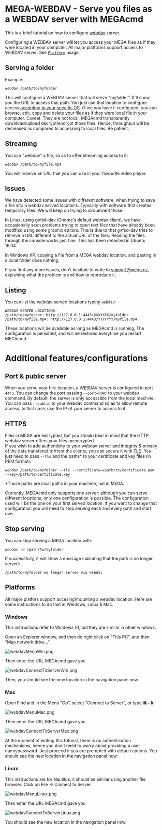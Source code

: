 # MEGA-WEBDAV - Serve you files as a WEBDAV server with MEGAcmd
This is a brief tutorial on how to configure [webdav](https://wikipedia.org/wiki/WebDAV) server.

Configuring a WEBDAV server will let you access your MEGA files as if they were located in your computer.
All major platforms support access to WEBDAV server. See [`Platform`](#platforms) usage.

## Serving a folder
Example: 
```
webdav /path/to/myfolder
```

This will configure a WEBDAV server that will serve "myfolder". It'll show you the URL to access that path. You just use that location to configure access [according to your specific OS](#platforms).
Once you have it configured, you can browse, edit, copy and delete your files as if they were local file in your computer. 
Caveat: They are not local, MEGAcmd transparently download/upload decrypt/encrypt those files. 
Hence, throughput will be decreased as compared to accessing to local files. Be patient.

## Streaming
You can "webdav" a file, so as to offer streaming access to it:
```
webdav /path/to/myfile.mp4
```

You will receive an URL that you can use in your favourite video player.

## Issues
We have detected some issues with different software, when trying to save a file into a webdav served locations. Typically with software that creates temporary files. 
We will keep on trying to circumvent those. 

In Linux, using gvfsd-dav (Gnome's default webdav client), we have occasionally seen problems trying to open text files that have already been modified using some graphic editors.
This is due to that gvfsd-dav tries to retrieve a URL different to the actual URL of the files. Reading the files through the console works just fine. This has been detected in Ubuntu 16.04.

In Windows XP, copying a file from a MEGA webdav location, and pasting in a local folder does nothing.

If you find any more issues, don't hesitate to write to support@mega.nz, explaining what the problem is and how to reproduce it.

## Listing 

You can list the webdav served locations typing `webdav`:

```
WEBDAV SERVED LOCATIONS:                                                        
/path/to/myfolder: http://127.0.0.1:4443/XXXXXXX/myfolder
/path/to/myfile.mp4: http://127.0.0.1:4443/YYYYYYY/myfile.mp4
```

These locations will be available as long as MEGAcmd is running. The configuration is persisted, and will be restored everytime you restart MEGAcmd

# Additional features/configurations

## Port & public server

When you serve your first location, a WEBDAV server is configured in port `4443`. 
You can change the port passing `--port=PORT` to your webdav command.
By default, the server is only accessible from the local machine. 
You can pass `--public` to your webdav command so as to allow remote access. 
In that case, use the IP of your server to access to it.

## HTTPS

Files in MEGA are encrypted, but you should bear in mind that the HTTP webdav server offers your files unencrypted. \
If you wish to add authenticity to your webdav server and integrity & privacy of the data transfered to/from the clients, 
you can secure it with [TLS](https://wikipedia.org/wiki/Transport_Layer_Security). 
You just need to pass `--tls` and the paths* to your certificate and key files (in PEM format):

```
webdav /path/to/myfolder --tls --certificate=/path/to/certificate.pem --key=/path/to/certificate.key
```

*Those paths are local paths in your machine, not in MEGA.

Currently, MEGAcmd only supports one server: although you can serve different locations, only one configuration is possible. 
The configuration used will be the one on your first served location. 
If you want to change that configuration you will need to stop serving each and every path and start over.


## Stop serving

You can stop serving a MEGA location with:
```
webdav -d /path/to/myfolder
```
If successfully, it will show a message indicating that the path is no longer served:
```
/path/to/myfolder no longer served via webdav                                  
```

## Platforms

All major platfors support accesing/mounting a webdav location. Here are some instructions to do that in Windows, Linux & Mac.

### Windows

This instructions refer to Windows 10, but they are similar in other windows.

Open an Explorer window, and then do right click on "This PC", and then "Map network drive...".

![webdavMenuWin.png](pics/webdavMenuWin.png?raw=true "webdavMenuWin.png")

Then enter the URL MEGAcmd gave you

![webdavConnectToServerWin.png](pics/webdavConnectToServerWin.png?raw=true "webdavConnectToServerWin.png")

Then, you should see the new location in the navigation panel now.

### Mac

Open Find and in the Menu "Go", select "Connect to Server", or type **&#x2318; - k**:

![webdavMenuMac.png](pics/webdavMenuMac.png?raw=true "webdavMenuMac.png")

Then enter the URL MEGAcmd gave you

![webdavConnectToServerMac.png](pics/webdavConnectToServerMac.png?raw=true "webdavConnectToServerMac.png")

At the moment of writing this tutorial, there is no authentication mechanisms, 
hence you don't need to worry about providing a user name/password. Just proceed if you are prompted with default options.
You should see the new location in the navigation panel now.

### Linux

This instructions are for Nautilus, it should be similar using another file browser. 
Click on File -> Connect to Server:

![webdavMenuLinux.png](pics/webdavMenuLinux.png?raw=true "webdavMenuLinux.png")

Then enter the URL MEGAcmd gave you

![webdavConnectToServerLinux.png](pics/webdavConnectToServerLinux.png?raw=true "webdavConnectToServerLinux.png")

You should see the new location in the navigation panel now.
